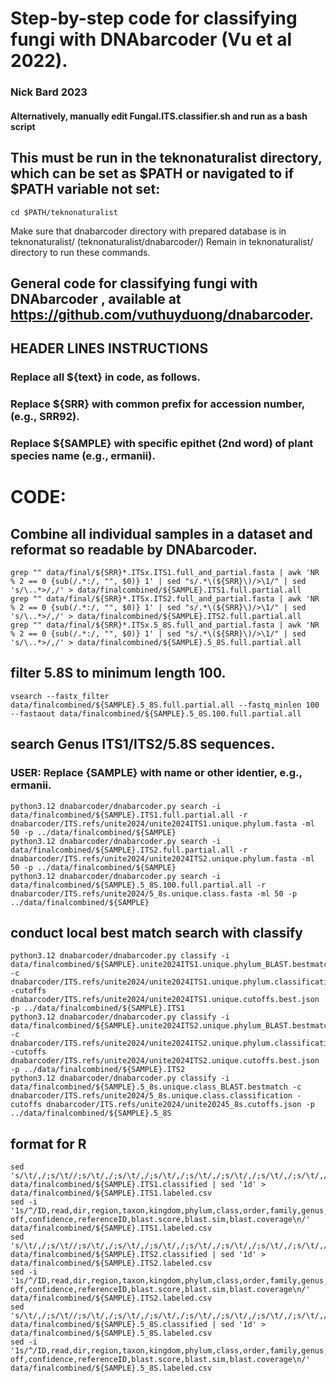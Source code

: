 # Step-by-step code for classifying fungi with DNAbarcoder (Vu et al 2022).
### Nick Bard 2023

#### Alternatively, manually edit Fungal.ITS.classifier.sh and run as a bash script

## This must be run in the teknonaturalist directory, which can be set as $PATH or navigated to if $PATH variable not set:
```
cd $PATH/teknonaturalist
```

Make sure that dnabarcoder directory with prepared database is in teknonaturalist/ (teknonaturalist/dnabarcoder/)
Remain in teknonaturalist/ directory to run these commands.

## General code for classifying fungi with DNAbarcoder , available at https://github.com/vuthuyduong/dnabarcoder.

## HEADER LINES INSTRUCTIONS
### Replace all ${text} in code, as follows.
### Replace ${SRR} with common prefix for accession number, (e.g., SRR92).
### Replace ${SAMPLE} with specific epithet (2nd word) of plant species name (e.g., ermanii).

# CODE:
## Combine all individual samples in a dataset and reformat so readable by DNAbarcoder.
```
grep "" data/final/${SRR}*.ITSx.ITS1.full_and_partial.fasta | awk 'NR % 2 == 0 {sub(/.*:/, "", $0)} 1' | sed "s/.*\(${SRR}\)/>\1/" | sed 's/\..*>/,/' > data/finalcombined/${SAMPLE}.ITS1.full.partial.all
grep "" data/final/${SRR}*.ITSx.ITS2.full_and_partial.fasta | awk 'NR % 2 == 0 {sub(/.*:/, "", $0)} 1' | sed "s/.*\(${SRR}\)/>\1/" | sed 's/\..*>/,/' > data/finalcombined/${SAMPLE}.ITS2.full.partial.all
grep "" data/final/${SRR}*.ITSx.5_8S.full_and_partial.fasta | awk 'NR % 2 == 0 {sub(/.*:/, "", $0)} 1' | sed "s/.*\(${SRR}\)/>\1/" | sed 's/\..*>/,/' > data/finalcombined/${SAMPLE}.5_8S.full.partial.all
```

## filter 5.8S to minimum length 100.

```
vsearch --fastx_filter data/finalcombined/${SAMPLE}.5_8S.full.partial.all --fastq_minlen 100 --fastaout data/finalcombined/${SAMPLE}.5_8S.100.full.partial.all
```

## search Genus ITS1/ITS2/5.8S sequences.
### USER: Replace {SAMPLE} with name or other identier, e.g., ermanii.

```
python3.12 dnabarcoder/dnabarcoder.py search -i data/finalcombined/${SAMPLE}.ITS1.full.partial.all -r dnabarcoder/ITS.refs/unite2024/unite2024ITS1.unique.phylum.fasta -ml 50 -p ../data/finalcombined/${SAMPLE}
python3.12 dnabarcoder/dnabarcoder.py search -i data/finalcombined/${SAMPLE}.ITS2.full.partial.all -r dnabarcoder/ITS.refs/unite2024/unite2024ITS2.unique.phylum.fasta -ml 50 -p ../data/finalcombined/${SAMPLE}
python3.12 dnabarcoder/dnabarcoder.py search -i data/finalcombined/${SAMPLE}.5_8S.100.full.partial.all -r dnabarcoder/ITS.refs/unite2024/5_8s.unique.class.fasta -ml 50 -p ../data/finalcombined/${SAMPLE}
```

## conduct local best match search with classify

```
python3.12 dnabarcoder/dnabarcoder.py classify -i data/finalcombined/${SAMPLE}.unite2024ITS1.unique.phylum_BLAST.bestmatch -c dnabarcoder/ITS.refs/unite2024/unite2024ITS1.unique.phylum.classification -cutoffs dnabarcoder/ITS.refs/unite2024/unite2024ITS1.unique.cutoffs.best.json -p ../data/finalcombined/${SAMPLE}.ITS1
python3.12 dnabarcoder/dnabarcoder.py classify -i data/finalcombined/${SAMPLE}.unite2024ITS2.unique.phylum_BLAST.bestmatch -c dnabarcoder/ITS.refs/unite2024/unite2024ITS2.unique.phylum.classification -cutoffs dnabarcoder/ITS.refs/unite2024/unite2024ITS2.unique.cutoffs.best.json -p ../data/finalcombined/${SAMPLE}.ITS2
python3.12 dnabarcoder/dnabarcoder.py classify -i data/finalcombined/${SAMPLE}.5_8s.unique.class_BLAST.bestmatch -c dnabarcoder/ITS.refs/unite2024/5_8s.unique.class.classification -cutoffs dnabarcoder/ITS.refs/unite2024/unite20245_8s.cutoffs.json -p ../data/finalcombined/${SAMPLE}.5_8S
```
## format for R

```
sed 's/\t/,/;s/\t//;s/\t/,/;s/\t/,/;s/\t/,/;s/\t/,/;s/\t/,/;s/\t/,/;s/\t/,/;s/\t/,/;s/.__//;s/;.__/,/;s/;.__/,/;s/;.__/,/;s/;.__/,/;s/;.__/,/;s/;.__/,/;s/|/,/;s/|/,/' data/finalcombined/${SAMPLE}.ITS1.classified | sed '1d' > data/finalcombined/${SAMPLE}.ITS1.labeled.csv
sed -i '1s/^/ID,read,dir,region,taxon,kingdom,phylum,class,order,family,genus,species,rank,cut-off,confidence,referenceID,blast.score,blast.sim,blast.coverage\n/' data/finalcombined/${SAMPLE}.ITS1.labeled.csv
sed 's/\t/,/;s/\t//;s/\t/,/;s/\t/,/;s/\t/,/;s/\t/,/;s/\t/,/;s/\t/,/;s/\t/,/;s/\t/,/;s/.__//;s/;.__/,/;s/;.__/,/;s/;.__/,/;s/;.__/,/;s/;.__/,/;s/;.__/,/;s/|/,/;s/|/,/' data/finalcombined/${SAMPLE}.ITS2.classified | sed '1d' > data/finalcombined/${SAMPLE}.ITS2.labeled.csv
sed -i '1s/^/ID,read,dir,region,taxon,kingdom,phylum,class,order,family,genus,species,rank,cut-off,confidence,referenceID,blast.score,blast.sim,blast.coverage\n/' data/finalcombined/${SAMPLE}.ITS2.labeled.csv
sed 's/\t/,/;s/\t//;s/\t/,/;s/\t/,/;s/\t/,/;s/\t/,/;s/\t/,/;s/\t/,/;s/\t/,/;s/\t/,/;s/.__//;s/;.__/,/;s/;.__/,/;s/;.__/,/;s/;.__/,/;s/;.__/,/;s/;.__/,/;s/|/,/;s/|/,/' data/finalcombined/${SAMPLE}.5_8S.classified | sed '1d' > data/finalcombined/${SAMPLE}.5_8S.labeled.csv
sed -i '1s/^/ID,read,dir,region,taxon,kingdom,phylum,class,order,family,genus,species,rank,cut-off,confidence,referenceID,blast.score,blast.sim,blast.coverage\n/' data/finalcombined/${SAMPLE}.5_8S.labeled.csv
```

